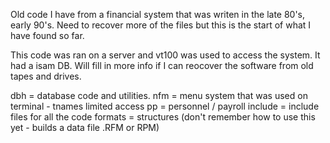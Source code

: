 Old code I have from a financial system that was writen in the late 80's, early 90's.  Need to recover more of the files but this is the start of what I have found so far.  

This code was ran on a server and vt100 was used to access the system.  It had a isam DB.  Will fill in more info if I can reocover the software from old tapes and drives.

dbh = database code and utilities.
nfm = menu system that was used on terminal - tnames limited access
pp = personnel / payroll
include = include files for all the code
formats = structures (don't remember how to use this yet - builds a data file .RFM or RPM)
